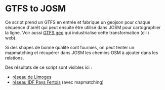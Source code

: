 # GTFS to JOSM

Ce script prend un GTFS en entrée et fabrique un geojson pour chaque séquence d'arrêt qui peut ensuite être utilisé dans JOSM pour cartographier la ligne.
Voir aussi [GTFS geo](https://github.com/nlehuby/gtfs_geo) qui industrialise cette transformation (cli / web).

Si des shapes de bonne qualité sont fournies, on peut tenter un mapmatching et récupérer dans JOSM les chemins OSM à ajouter dans les relations.

Des résultats de ce script sont visibles ici :
* [réseau de Limoges](https://github.com/nlehuby/jubilant-octo-broccoli/blob/master/Limoges/readme.md)
* [réseau IDF Pays Fertois](https://github.com/nlehuby/jubilant-octo-broccoli/blob/master/PaysFertois/readme.md) (avec mapmatching)
